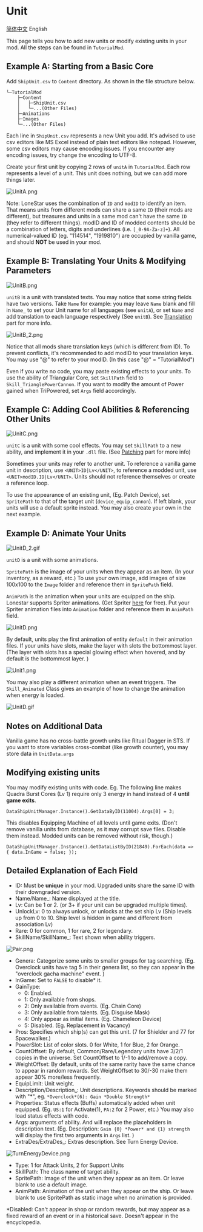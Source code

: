 # Unit

[简体中文](ShipUnit.md) English

This page tells you how to add new units or modify existing units in your mod. All the steps can be found in `TutorialMod`.

## Example A: Starting from a Basic Core

Add `ShipUnit.csv` to `Content` directory. As shown in the file structure below.

```
└─TutorialMod
    ├─Content    
    │   ├─ShipUnit.csv
    │   └─...(Other Files)
    ├─Animations
    ├─Images
    └─...(Other Files)
```

Each line in `ShipUnit.csv` represents a new Unit you add. It's advised to use csv editors like MS Excel instead of plain text editors like notepad. However, some csv editors may cause encoding issues. If you encounter any encoding issues, try change the encoding to UTF-8.

Create your first unit by copying 2 rows of `unitA` in `TutorialMod`. Each row represents a level of a unit. This unit does nothing, but we can add more things later.

![UnitA.png](../images/UnitA.png)

Note: LoneStar uses the combination of `ID` and `modID` to identify an item. That means units from different mods can share a same `ID` (their mods are different), but treasures and units in a same mod can't have the same `ID` (they refer to different things). modID and ID of modded contents should be a combination of letters, digits and underlines (i.e. `[_0-9A-Za-z]+`). All numerical-valued ID (eg. "114514", "1919810") are occupied by vanilla game, and should **NOT** be used in your mod.

## Example B: Translating Your Units & Modifying Parameters

![UnitB.png](../images/UnitB.png)

`unitB` is a unit with translated texts. You may notice that some string fields have two versions. Take `Name` for example: you may leave `Name` blank and fill in `Name_` to set your Unit name for all languages (see `unitA`), or set `Name` and add translation to each language respectively (See `unitB`). See [Translation](Translation_EN.md) part for more info.

![UnitB_2.png](../images/UnitB_2.png)

Notice that all mods share translation keys (which is different from ID). To prevent conflicts, it's recommended to add modID to your translation keys. You may use "@" to refer to your modID. (In this case "@" = "TutorialMod")

Even if you write no code, you may paste existing effects to your units. To use the ability of Triangular Core, set `SkillPath` field to `Skill_TrianglePowerCannon`. If you want to modify the amount of Power gained when TriPowered, set `Args` field accordingly.

## Example C: Adding Cool Abilities & Referencing Other Units

![UnitC.png](../images/UnitC.png)

`unitC` is a unit with some cool effects. You may set `SkillPath` to a new ability, and implement it in your `.dll` file. (See [Patching](Patch_EN.md) part for more info)

Sometimes your units may refer to another unit. To reference a vanilla game unit in description, use `<UNIT>ID|Lv</UNIT>`, to reference a modded unit, use `<UNIT>modID.ID|Lv</UNIT>`. Units should not reference themselves or create a reference loop.

To use the appearance of an existing unit, (Eg. Patch Device), set `SpritePath` to that of the target unit (`device_equip_cannon`). If left blank, your units will use a default sprite instead. You may also create your own in the next example.

## Example D: Animate Your Units

![UnitD_2.gif](../images/UnitD_2.gif)

`unitD` is a unit with some animations.

`SpritePath` is the image of your units when they appear as an item. (In your inventory, as a reward, etc.) To use your own image, add images of size 100x100 to the `Image` folder and reference them in `SpritePath` field.

`AnimPath` is the animation when your units are equipped on the ship. Lonestar supports Spriter animations. (Get Spriter [here](https://brashmonkey.com/download-spriter-pro/) for free). Put your Spriter animation files into `Animation` folder and reference them in `AnimPath` field. 

![UnitD.png](../images/UnitD.png)

By default, units play the first animation of entity `default` in their animation files. If your units have slots, make the layer with slots the bottommost layer. (The layer with slots has a special glowing effect when hovered, and by default is the bottommost layer. )

![Unit1.png](../images/Unit1.png)

You may also play a different animation when an event triggers. The `Skill_Animated` Class gives an example of how to change the animation when energy is loaded.

![UnitD.gif](../images/UnitD.gif)

## Notes on Additional Data

Vanilla game has no cross-battle growth units like Ritual Dagger in STS. If you want to store variables cross-combat (like growth counter), you may store data in `UnitData.args`

## Modifying existing units

You may modify existing units with code. Eg. The following line makes Quadra Burst Cores (Lv 1) require only 3 energy in hand instead of 4 **until game exits**.
```
DataShipUnitManager.Instance().GetDataByID(11004).Args[0] = 3;
```

This disables Equipping Machine of all levels until game exits. (Don't remove vanilla units from database, as it may corrupt save files. Disable them instead. Modded units can be removed without risk, though.)

```
DataShipUnitManager.Instance().GetDataListByID(21849).ForEach(data => { data.InGame = false; });
```

## Detailed Explanation of Each Field
- ID: Must be **unique** in your mod. Upgraded units share the same ID with their downgraded version.
- Name/Name_: Name displayed at the title.
- Lv: Can be 1 or 2. (or 3+ if your unit can be upgraded multiple times). 
- UnlockLv: 0 to always unlock, or unlocks at the set ship Lv (Ship levels up from 0 to 10. Ship level is hidden in game and different from association Lv)
- Rare: 0 for common, 1 for rare, 2 for legendary.
- SkillName/SkillName_: Text shown when ability triggers.

![Pair.png](../images/Pair.png)

- Genera: Categorize some units to smaller groups for tag searching. (Eg. Overclock units have tag 5 in their genera list, so they can appear in the "overclock gacha machine" event. )
- InGame: Set to `FALSE` to disable* it.
- GainType: 
    - 0: Enabled.
    - 1: Only available from shops. 
    - 2: Only available from events. (Eg. Chain Core)
    - 3: Only available from talents. (Eg. Disguise Mask)
    - 4: Only appear as initial items. (Eg. Chameleon Device)
    - 5: Disabled. (Eg. Replacement in Vacancy)
- Pros: Specifies which ship(s) can get this unit. (7 for Shielder and 77 for Spacewalker.)
- PowerSlot: List of color slots. 0 for White, 1 for Blue, 2 for Orange.
- CountOffset: By default, Common/Rare/Legendary units have 3/2/1 copies in the universe. Set CountOffset to 1/-1 to add/remove a copy.
- WeightOffset: By default, units of the same rarity have the same chance to appear in random rewards. Set WeightOffset to 30/-30 make them appear 30% more/less frequently.
- EquipLimit: Unit weight.
- Description/Description_: Unit descriptions. Keywords should be marked with "*", eg. `*Overclock*(6): Gain *Double Strength*`
- Properties: Status effects (Buffs) automatically added when unit equipped. (Eg. `US:1` for Activate(1), `PA:2` for 2 Power, etc.) You may also load status effects with code.
- Args: arguments of ability. And will replace the placeholders in description text. (Eg. Description: `Gain {0} *Power* and {1} strength` will display the first two arguments in `Args` list. )
- ExtraDes/ExtraDes_: Extras description. See Turn Energy Device.

![TurnEnergyDevice.png](../images/TurnEnergyDevice.png)

- Type: 1 for Attack Units, 2 for Support Units
- SkillPath: The class name of target ability.
- SpritePath: Image of the unit when they appear as an item. Or leave blank to use a default image.
- AnimPath: Animation of the unit when they appear on the ship. Or leave blank to use SpritePath as static image when no animation is provided.

\*Disabled: Can't appear in shop or random rewards, but may appear as a fixed reward of an event or in a historical save. Doesn't appear in the encyclopedia.